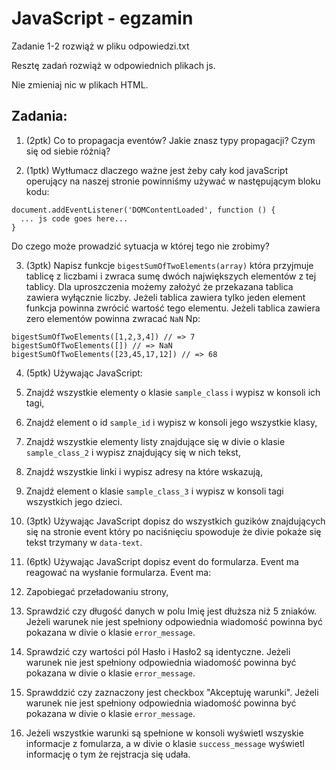 # JavaScript - egzamin

Zadanie 1-2 rozwiąż w pliku odpowiedzi.txt

Resztę zadań rozwiąż w odpowiednich plikach js.

Nie zmieniaj nic w plikach HTML.

## Zadania:
1. (2ptk) Co to propagacja eventów? Jakie znasz typy propagacji? Czym się od siebie różnią?

2. (1ptk) Wytłumacz dlaczego ważne jest żeby cały kod javaScript operujący na naszej stronie powinniśmy używać w następującym bloku kodu:
  ```
  document.addEventListener('DOMContentLoaded', function () {
    ... js code goes here...
  }
  ``` 
Do czego może prowadzić sytuacja w której tego nie zrobimy?

3. (3ptk) Napisz funkcje ```bigestSumOfTwoElements(array)``` która przyjmuje tablicę z liczbami i zwraca sumę dwóch największych elementów z tej tablicy.
Dla uproszczenia możemy założyć że przekazana tablica zawiera wyłącznie liczby.
Jeżeli tablica zawiera tylko jeden element funkcja powinna zwrócić wartość tego elementu.
Jeżeli tablica zawiera zero elementów powinna zwracać ```NaN```
Np:
  ```
  bigestSumOfTwoElements([1,2,3,4]) // => 7
  bigestSumOfTwoElements([]) // => NaN
  bigestSumOfTwoElements([23,45,17,12]) // => 68
  ```

4. (5ptk) Używając JavaScript:
  1. Znajdź wszystkie elementy o klasie ```sample_class``` i wypisz w konsoli ich tagi,
  2. Znajdź element o id ```sample_id``` i wypisz w konsoli jego wszystkie klasy,
  3. Znajdź wszystkie elementy listy znajdujące się w divie o klasie ```sample_class_2``` i wypisz znajdujący się w nich tekst,
  4. Znajdź wszystkie linki i wypisz adresy na które wskazują,
  5. Znajdź element o klasie ```sample_class_3``` i wypisz w konsoli tagi wszystkich jego dzieci.

5. (3ptk) Używając JavaScript dopisz do wszystkich guzików znajdujących się na stronie event który po naciśnięciu spowoduje że divie pokaże się tekst trzymany w ```data-text```.

6. (6ptk) Używając JavaScript dopisz event do formularza. Event ma reagować na wysłanie formularza. Event ma:
  1. Zapobiegać przeładowaniu strony,
  2. Sprawdzić czy długość danych w polu Imię jest dłuższa niż 5 zniaków. Jeżeli warunek nie jest spełniony odpowiednia wiadomość powinna być pokazana w divie o klasie ```error_message```.
  3. Sprawdzić czy wartości pól Hasło i Hasło2 są identyczne. Jeżeli warunek nie jest spełniony odpowiednia wiadomość powinna być pokazana w divie o klasie ```error_message```.
  4. Sprawddzić czy zaznaczony jest checkbox "Akceptuję warunki". Jeżeli warunek nie jest spełniony odpowiednia wiadomość powinna być pokazana w divie o klasie ```error_message```.
  5. Jeżeli wszystkie warunki są spełnione w konsoli wyświetl wszyskie informacje z fomularza, a w divie o klasie ```success_message``` wyświetl informację o tym że rejstracja się udała.
